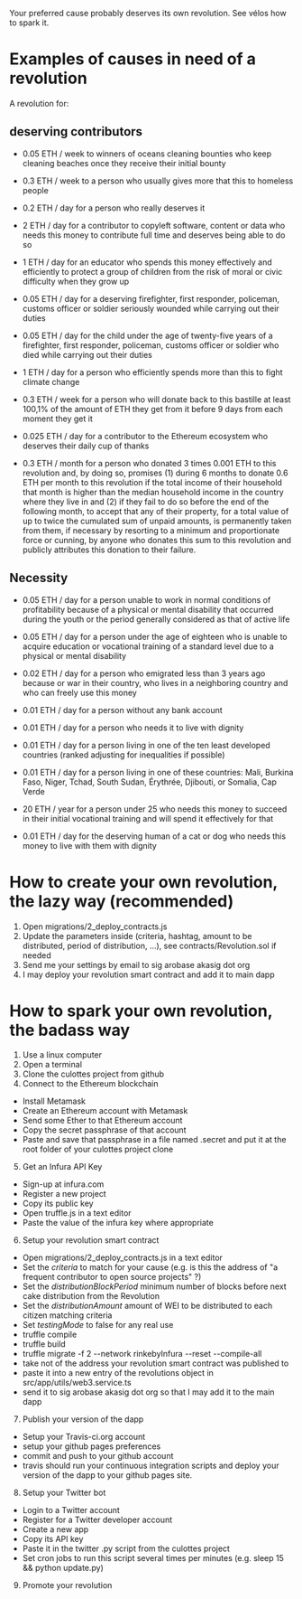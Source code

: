 Your preferred cause probably deserves its own revolution. See vélos how to spark it.

# Examples of causes in need of a revolution

A revolution for:

## deserving contributors 

* 0.05 ETH / week to winners of oceans cleaning bounties who keep cleaning beaches once they receive their initial bounty 

* 0.3 ETH / week to a person who usually gives more that this to homeless people

* 0.2 ETH / day for a person who really deserves it

* 2 ETH / day for a contributor to copyleft software, content or data who needs this money to  contribute full time and deserves being able to do so

* 1 ETH / day for an educator who spends this money effectively and efficiently to protect a group of children from the risk of moral or civic difficulty when they grow up

* 0.05 ETH / day for a deserving firefighter, first responder, policeman, customs officer or soldier seriously wounded while carrying out their duties

* 0.05 ETH / day for the child under the age of twenty-five years of a firefighter, first responder, policeman, customs officer or soldier who died while carrying out their duties

* 1 ETH / day for a person who efficiently spends more than this to fight climate change

* 0.3 ETH / week for a person who will donate back to this bastille at least 100,1% of the amount of ETH they get from it before 9 days from each moment they get it

* 0.025 ETH / day for a contributor to the Ethereum ecosystem who deserves their daily cup of thanks

* 0.3 ETH / month for a person who donated 3 times 0.001 ETH to this revolution and, by doing so, promises (1) during 6 months to donate 0.6 ETH per month to this revolution if the total income of their household that month is higher than the median household income in the country where they live in and (2) if they fail to do so before the end of the following month, to accept that any of their property, for a total value of up to twice the cumulated sum of unpaid amounts, is permanently taken from them, if necessary by resorting to a minimum and proportionate force or cunning, by anyone who donates this sum to this revolution and publicly attributes this donation to their failure.

## Necessity 

* 0.05 ETH / day for a person unable to work in normal conditions of profitability because of a physical or mental disability that occurred during the youth or the period generally considered as that of active life

* 0.05 ETH / day for a person under the age of eighteen who is unable to acquire education or vocational training of a standard level due to a physical or mental disability

* 0.02 ETH / day for a person who emigrated less than 3 years ago because or war in their country, who lives in a neighboring country and who can freely use this money

* 0.01 ETH / day for a person without any bank account

* 0.01 ETH / day for a person who needs it to live with dignity

* 0.01 ETH / day for a person living in one of the ten least developed countries (ranked adjusting for inequalities if possible)

* 0.01 ETH / day for a person living in one of these countries: Mali, Burkina Faso, Niger, Tchad, South Sudan, Érythrée, Djibouti, or Somalia, Cap Verde

* 20 ETH / year for a person under 25 who needs this money to succeed in their initial vocational training and will spend it effectively for that

* 0.01 ETH / day for the deserving human of a cat or dog who needs this money to live with them with dignity


# How to create your own revolution, the lazy way (recommended)

1. Open migrations/2_deploy_contracts.js
2. Update the parameters inside (criteria, hashtag, amount to be distributed, period of distribution, ...), see contracts/Revolution.sol if needed
3. Send me your settings by email to sig arobase akasig dot org
4. I may deploy your revolution smart contract and add it to main dapp

# How to spark your own revolution, the badass way

1. Use a linux computer
2. Open a terminal
3. Clone the culottes project from github
4. Connect to the Ethereum blockchain

  * Install Metamask
  * Create an Ethereum account with Metamask
  * Send some Ether to that Ethereum account
  * Copy the secret passphrase of that account
  * Paste and save that passphrase in a file named .secret and put it at the root folder of your culottes project clone

5. Get an Infura API Key

  * Sign-up at infura.com
  * Register a new project
  * Copy its public key
  * Open truffle.js in a text editor
  * Paste the value of the infura key where appropriate

6. Setup your revolution smart contract

  * Open migrations/2_deploy_contracts.js in a text editor
  * Set the *criteria* to match for your cause (e.g. is this the address of "a frequent contributor to open source projects" ?)
  * Set the *distributionBlockPeriod* minimum number of blocks before next cake distribution from the Revolution
  * Set the *distributionAmount* amount of WEI to be distributed to each citizen matching criteria
  * Set *testingMode* to false for any real use
  * truffle compile
  * truffle build
  * truffle migrate -f 2 --network rinkebyInfura --reset --compile-all
  * take not of the address your revolution smart contract was published to
  * paste it into a new entry of the revolutions object in src/app/utils/web3.service.ts
  * send it to sig arobase akasig dot org so that I may add it to the main dapp

7. Publish your version of the dapp

  * Setup your Travis-ci.org account
  * setup your github pages preferences
  * commit and push to your github account
  * travis should run your continuous integration scripts and deploy your version of the dapp to your github pages site.
  
  
8. Setup your Twitter bot

  * Login to a Twitter account
  * Register for a Twitter developer account
  * Create a new app
  * Copy its API key
  * Paste it in the twitter .py script from the culottes project
  * Set cron jobs to run this script several times per minutes (e.g. sleep 15 && python update.py)
 
9. Promote your revolution


